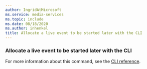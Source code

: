 ```yaml
---
author: IngridAtMicrosoft
ms.service: media-services
ms.topic: include
ms.date: 08/18/2020
ms.author: inhenkel
title: Allocate a live event to be started later with the CLI
---
```


### Allocate a live event to be started later with the CLI

For more information about this command, see the [CLI reference](/cli/azure/ams/live-event?view=azure-cli-latest&preserve-view=true#az-ams-live-event-standby).
